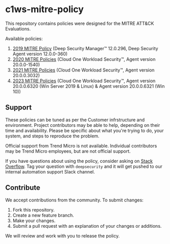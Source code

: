 # c1ws-mitre-policy
This repository contains policies were designed for the MITRE ATT&CK Evaluations. 

Available policies:
1. [2019 MITRE Policy](https://github.com/trendmicro/c1ws-mitre-policy/tree/main/2019) (Deep Security Manager™ 12.0.296, Deep Security Agent version 12.0.0-360)
2. [2020 MITRE Policies](https://github.com/trendmicro/c1ws-mitre-policy/tree/main/2020) (Cloud One Workload Security™, Agent version 20.0.0-1540) 
3. [2021 MITRE Policies](https://github.com/trendmicro/c1ws-mitre-policy/tree/main/2021) (Cloud One Workload Security™, Agent version 20.0.0.3032)
4. [2023 MITRE Policies](https://github.com/trendmicro/c1ws-mitre-policy/tree/main/2023) (Cloud One Workload Security™, Agent version 20.0.0.6320 (Win Server 2019 & Linux) & Agent version 20.0.0.6321 (Win 10))

## Support
These policies can be tuned as per the Customer infrstructure and environment. Project contributors may be able to help, depending on their time and availability. Please be specific about what you're trying to do, your system, and steps to reproduce the problem.

Official support from Trend Micro is not available. Individual contributors may be Trend Micro employees, but are not official support.

If you have questions about using the policy, consider asking on [Stack Overflow](https://stackoverflow.com/questions/tagged/deepsecurity). Tag your question with `deepsecurity` and it will get pushed to our internal automation support Slack channel.

## Contribute

We accept contributions from the community. To submit changes:

1. Fork this repository.
2. Create a new feature branch.
3. Make your changes.
4. Submit a pull request with an explanation of your changes or additions.

We will review and work with you to release the policy.
